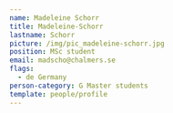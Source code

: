 ```yaml
---
name: Madeleine Schorr
title: Madeleine-Schorr
lastname: Schorr
picture: /img/pic_madeleine-schorr.jpg
position: MSc student
email: madscho@chalmers.se
flags:
  - de Germany
person-category: G Master students
template: people/profile
---
```


